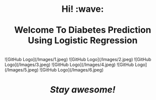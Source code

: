 <h1 align='center'> Hi! :wave:<br><br>
Welcome To 
Diabetes Prediction Using Logistic Regression
</h1>
<br>
![GitHub Logo](/Images/1.jpeg)
![GitHub Logo](/Images/2.jpeg)
![GitHub Logo](/Images/3.jpeg)
![GitHub Logo](/Images/4.jpeg)
![GitHub Logo](/Images/5.jpeg)
![GitHub Logo](/Images/6.jpeg)
<h1 align='center'><i>Stay awesome!</i></h1>
